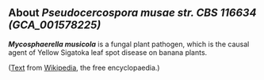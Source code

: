 About *Pseudocercospora musae str. CBS 116634 (GCA\_001578225)* 
---------------------------------------------------------------



***Mycosphaerella musicola*** is a fungal plant pathogen, which is the
causal agent of Yellow Sigatoka leaf spot disease on banana plants.

([Text](http://en.wikipedia.org/wiki/Mycosphaerella_musicola) from
[Wikipedia](http://en.wikipedia.org/), the free encyclopaedia.)
